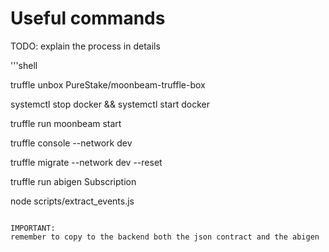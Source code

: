 # Useful commands

TODO: explain the process in details

'''shell

truffle unbox PureStake/moonbeam-truffle-box

systemctl stop docker && systemctl start docker

truffle run moonbeam start

truffle console --network dev

truffle migrate --network dev --reset

truffle run abigen Subscription

node scripts/extract_events.js
```

IMPORTANT:
remember to copy to the backend both the json contract and the abigen
